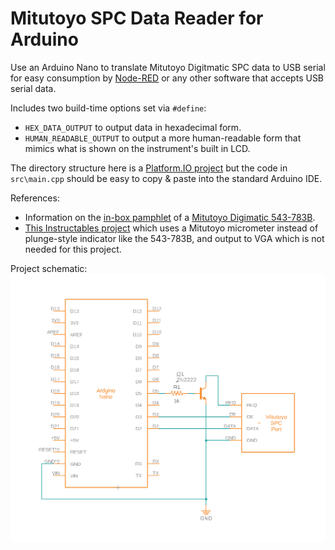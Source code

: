 # Mitutoyo SPC Data Reader for Arduino
Use an Arduino Nano to translate Mitutoyo Digitmatic SPC data to USB serial
for easy consumption by
[Node-RED](https://flows.nodered.org/node/node-red-node-serialport)
or any other software that accepts USB serial data.

Includes two build-time options set via `#define`:
* `HEX_DATA_OUTPUT` to output data in hexadecimal form.
* `HUMAN_READABLE_OUTPUT` to output a more human-readable form that mimics
what is shown on the instrument's built in LCD.

The directory structure here is a
[Platform.IO project](https://platformio.org/)
but the code in `src\main.cpp` should be easy to copy & paste into the standard
Arduino IDE.

References:
* Information on the 
[in-box pamphlet](https://twitter.com/Regorlas/status/1287870898398064640)
of a
[Mitutoyo Digimatic 543-783B](https://ecatalog.mitutoyo.com/ABSOLUTE-Digimatic-Indicator-ID-S-Series-543-with-Simple-Design-C1196.aspx).
* [This Instructables project](https://www.instructables.com/id/Interfacing-a-Digital-Micrometer-to-a-Microcontrol/)
which uses a Mitutoyo micrometer instead of plunge-style indicator like the
543-783B, and output to VGA which is not needed for this project.

Project schematic:
![Mitutoyo SPC Arduino serial schematic](schematic.png)
